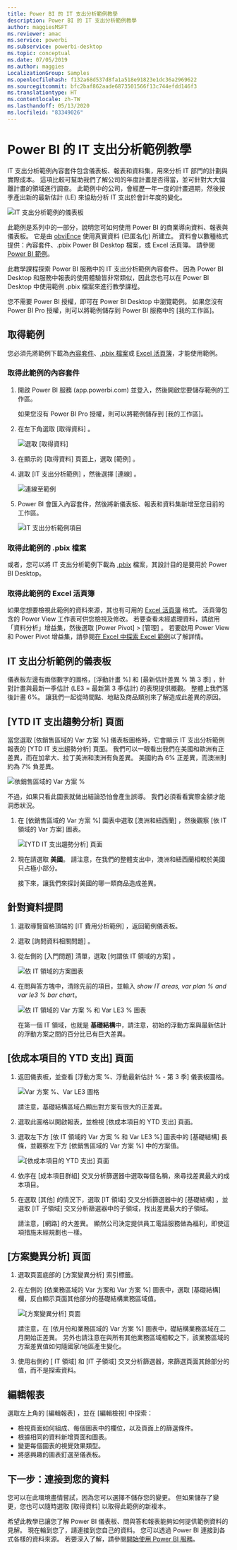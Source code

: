 ```yaml
---
title: Power BI 的 IT 支出分析範例教學
description: Power BI 的 IT 支出分析範例教學
author: maggiesMSFT
ms.reviewer: amac
ms.service: powerbi
ms.subservice: powerbi-desktop
ms.topic: conceptual
ms.date: 07/05/2019
ms.author: maggies
LocalizationGroup: Samples
ms.openlocfilehash: f132a68d537d8fa1a518e91823e1dc36a2969622
ms.sourcegitcommit: bfc2baf862aade6873501566f13c744efdd146f3
ms.translationtype: HT
ms.contentlocale: zh-TW
ms.lasthandoff: 05/13/2020
ms.locfileid: "83349026"
---
```

# <a name="it-spend-analysis-sample-for-power-bi-take-a-tour"></a>Power BI 的 IT 支出分析範例教學

IT 支出分析範例內容套件包含儀表板、報表和資料集，用來分析 IT 部門的計劃與實際成本。 這項比較可幫助我們了解公司的年度計畫是否得當，並可針對大大偏離計畫的領域進行調查。 此範例中的公司，會經歷一年一度的計畫週期，然後按季產出新的最新估計 (LE) 來協助分析 IT 支出於會計年度的變化。

![IT 支出分析範例的儀表板](media/sample-it-spend/it1.png)

此範例是系列中的一部分，說明您可如何使用 Power BI 的商業導向資料、報表與儀表板。 它是由 [obviEnce](http://www.obvience.com/) 使用真實資料 (已匿名化) 所建立。 資料會以數種格式提供：內容套件、.pbix Power BI Desktop 檔案，或 Excel 活頁簿。 請參閱 [Power BI 範例](sample-datasets.md)。 

此教學課程探索 Power BI 服務中的 IT 支出分析範例內容套件。 因為 Power BI Desktop 和服務中報表的使用體驗皆非常類似，因此您也可以在 Power BI Desktop 中使用範例 .pbix 檔案來進行教學課程。 

您不需要 Power BI 授權，即可在 Power BI Desktop 中瀏覽範例。 如果您沒有 Power BI Pro 授權，則可以將範例儲存到 Power BI 服務中的 [我的工作區]。 

## <a name="get-the-sample"></a>取得範例

 您必須先將範例下載為[內容套件](#get-the-content-pack-for-this-sample)、[.pbix 檔案](#get-the-pbix-file-for-this-sample)或 [Excel 活頁簿](#get-the-excel-workbook-for-this-sample)，才能使用範例。

### <a name="get-the-content-pack-for-this-sample"></a>取得此範例的內容套件

1. 開啟 Power BI 服務 (app.powerbi.com) 並登入，然後開啟您要儲存範例的工作區。

   如果您沒有 Power BI Pro 授權，則可以將範例儲存到 [我的工作區]。

2. 在左下角選取 [取得資料]  。
   
   ![選取 [取得資料]](media/sample-datasets/power-bi-get-data.png)
3. 在顯示的 [取得資料]  頁面上，選取 [範例]  。
   
4. 選取 [IT 支出分析範例]  ，然後選擇 [連線]  。  
  
   ![連線至範例](media/sample-it-spend/it-connect.png)
   
5. Power BI 會匯入內容套件，然後將新儀表板、報表和資料集新增至您目前的工作區。
   
   ![IT 支出分析範例項目](media/sample-it-spend/it-spend-analysis-sample-entry.png)
  
### <a name="get-the-pbix-file-for-this-sample"></a>取得此範例的 .pbix 檔案

或者，您可以將 IT 支出分析範例下載為 [.pbix](https://download.microsoft.com/download/E/9/8/E98CEB6D-CEBB-41CF-BA2B-1A1D61B27D87/IT%20Spend%20Analysis%20Sample%20PBIX.pbix) 檔案，其設計目的是要用於 Power BI Desktop。

### <a name="get-the-excel-workbook-for-this-sample"></a>取得此範例的 Excel 活頁簿

如果您想要檢視此範例的資料來源，其也有可用的 [Excel 活頁簿](https://go.microsoft.com/fwlink/?LinkId=529783) 格式。 活頁簿包含的 Power View 工作表可供您檢視及修改。 若要查看未經處理資料，請啟用「資料分析」增益集，然後選取 [Power Pivot] > [管理]  。 若要啟用 Power View 和 Power Pivot 增益集，請參閱[在 Excel 中探索 Excel 範例](sample-datasets.md#explore-excel-samples-inside-excel)以了解詳情。

## <a name="it-spend-analysis-sample-dashboard"></a>IT 支出分析範例的儀表板
儀表板左邊有兩個數字的圖格，[浮動計畫 %]  和 [最新估計差異 % 第 3 季]  ，針對計畫與最新一季估計 (LE3 = 最新第 3 季估計) 的表現提供概觀。 整體上我們落後計畫 6%。 讓我們一起從時間點、地點及商品類別來了解造成此差異的原因。

## <a name="ytd-it-spend-trend-analysis-page"></a>[YTD IT 支出趨勢分析] 頁面
當您選取 [依銷售區域的 Var 方案 %]  儀表板圖格時，它會顯示 IT 支出分析範例報表的 [YTD IT 支出趨勢分析]  頁面。 我們可以一眼看出我們在美國和歐洲有正差異，而在加拿大、拉丁美洲和澳洲有負差異。 美國約為 6% 正差異，而澳洲則約為 7% 負差異。

![依銷售區域的 Var 方案 %](media/sample-it-spend/it2.png)

不過，如果只看此圖表就做出結論恐怕會產生誤導。 我們必須看看實際金額才能洞悉狀況。

1. 在 [依銷售區域的 Var 方案 %]  圖表中選取 [澳洲和紐西蘭]  ，然後觀察 [依 IT 領域的 Var 方案]  圖表。

   ![[YTD IT 支出趨勢分析] 頁面](media/sample-it-spend/it3.png)
2. 現在請選取 **美國**。 請注意，在我們的整體支出中，澳洲和紐西蘭相較於美國只占極小部分。

    接下來，讓我們來探討美國的哪一類商品造成差異。

## <a name="ask-questions-of-the-data"></a>針對資料提問
1. 選取導覽窗格頂端的 [IT 費用分析範例]  ，返回範例儀表板。
2. 選取 [詢問資料相關問題]  。
3. 從左側的 [入門問題]  清單，選取 [何謂依 IT 領域的方案]  。

   ![依 IT 領域的方案圖表](media/sample-it-spend/it-area-chart.png)

4. 在問與答方塊中，清除先前的項目，並輸入 *show IT areas, var plan % and var le3 % bar chart*。

   ![依 IT 領域的 Var 方案 % 和 Var LE3 % 圖表](media/sample-it-spend/it4.png)

   在第一個 IT 領域，也就是 **基礎結構**中，請注意，初始的浮動方案與最新估計的浮動方案之間的百分比已有巨大差異。

## <a name="ytd-spend-by-cost-elements-page"></a>[依成本項目的 YTD 支出] 頁面

1. 返回儀表板，並查看 [浮動方案 %、浮動最新估計 % - 第 3 季]  儀表板圖格。

   ![Var 方案 %、Var LE3 圖格](media/sample-it-spend/it5.png)

   請注意，基礎結構區域凸顯出對方案有很大的正差異。

1. 選取此圖格以開啟報表，並檢視 [依成本項目的 YTD 支出]  頁面。
2. 選取左下方 [依 IT 領域的 Var 方案 % 和 Var LE3 %]  圖表中的 [基礎結構]  長條，並觀察左下方 [依銷售區域的 Var 方案 %]  中的方案值。

    ![[依成本項目的 YTD 支出] 頁面](media/sample-it-spend/it6.png)
3. 依序在 [成本項目群組]  交叉分析篩選器中選取每個名稱，來尋找差異最大的成本項目。
4. 在選取 [其他]  的情況下，選取 [IT 領域]  交叉分析篩選器中的 [基礎結構]  ，並選取 [IT 子領域]  交叉分析篩選器中的子領域，找出差異最大的子領域。  

   請注意，[網路]  的大差異。 顯然公司決定提供員工電話服務做為福利，即使這項措施未經規劃也一樣。

## <a name="plan-variance-analysis-page"></a>[方案變異分析] 頁面

1. 選取頁面底部的 [方案變異分析]  索引標籤。

2. 在左側的 [依業務區域的 Var 方案和 Var 方案 %]  圖表中，選取 [基礎結構]  欄，反白顯示頁面其他部分的基礎結構業務區域值。

    ![[方案變異分析] 頁面](media/sample-it-spend/it7.png)

   請注意，在 [依月份和業務區域的 Var 方案 %]  圖表中，礎結構業務區域在二月開始正差異。 另外也請注意在與所有其他業務區域相較之下，該業務區域的方案差異值如何隨國家/地區產生變化。 

3. 使用右側的 [ IT 領域]  和 [IT 子領域]  交叉分析篩選器，來篩選頁面其餘部分的值，而不是探索資料。 

## <a name="edit-the-report"></a>編輯報表
選取左上角的 [編輯報表]  ，並在 [編輯檢視] 中探索：

* 檢視頁面如何組成、每個圖表中的欄位，以及頁面上的篩選條件。
* 根據相同的資料新增頁面和圖表。
* 變更每個圖表的視覺效果類型。
* 將感興趣的圖表釘選至儀表板。

## <a name="next-steps-connect-to-your-data"></a>下一步：連接到您的資料
您可以在此環境盡情嘗試，因為您可以選擇不儲存您的變更。 但如果儲存了變更，您也可以隨時選取 [取得資料]  以取得此範例的新複本。

希望此教學已讓您了解 Power BI 儀表板、問與答和報表能夠如何提供範例資料的見解。 現在輪到您了，請連接到您自己的資料。 您可以透過 Power BI 連接到各式各樣的資料來源。 若要深入了解，請參閱[開始使用 Power BI 服務](../fundamentals/service-get-started.md)。
